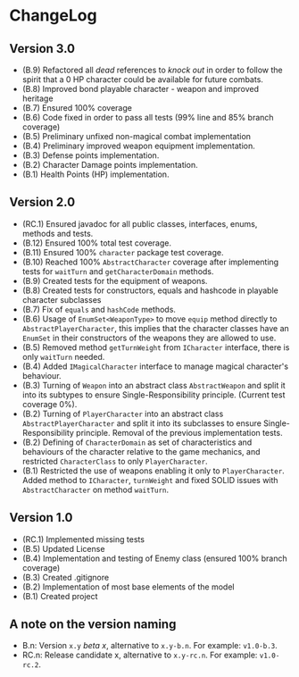 ChangeLog
=========

Version 3.0
-----------
- (B.9) Refactored all *dead* references to *knock out* in order to follow the spirit that a 0 HP
        character could be available for future combats.
- (B.8) Improved bond playable character - weapon and improved heritage
- (B.7) Ensured 100% coverage
- (B.6) Code fixed in order to pass all tests (99% line and 85% branch coverage)
- (B.5) Preliminary unfixed non-magical combat implementation
- (B.4) Preliminary improved weapon equipment implementation.
- (B.3) Defense points implementation.
- (B.2) Character Damage points implementation.
- (B.1) Health Points (HP) implementation.

Version 2.0
-----------
- (RC.1) Ensured javadoc for all public classes, interfaces, enums, methods and tests.
- (B.12) Ensured 100% total test coverage.
- (B.11) Ensured 100% ``character`` package test coverage.
- (B.10) Reached 100% ``AbstractCharacter`` coverage after implementing tests for ``waitTurn`` and
         ``getCharacterDomain`` methods.
- (B.9) Created tests for the equipment of weapons.
- (B.8) Created tests for constructors, equals and hashcode in playable character subclasses
- (B.7) Fix of ``equals`` and ``hashCode`` methods.
- (B.6) Usage of ``EnumSet<WeaponType>`` to move ``equip`` method directly to
        ``AbstractPlayerCharacter``, this implies that the character classes have an ``EnumSet`` in
        their constructors of the weapons they are allowed to use.
- (B.5) Removed method ``getTurnWeight`` from ``ICharacter`` interface, there is only ``waitTurn``
        needed.
- (B.4) Added ``IMagicalCharacter`` interface to manage magical character's behaviour.
- (B.3) Turning of ``Weapon`` into an abstract class ``AbstractWeapon`` and split it into its
        subtypes to ensure Single-Responsibility principle. (Current test coverage 0%).
- (B.2) Turning of ``PlayerCharacter`` into an abstract class ``AbstractPlayerCharacter`` and split
        it into its subclasses to ensure Single-Responsibility principle. Removal of the previous
        implementation tests.
- (B.2) Defining of ``CharacterDomain`` as set of characteristics and behaviours of the character
        relative to the game mechanics, and restricted ``CharacterClass`` to only
        ``PlayerCharacter``.
- (B.1) Restricted the use of weapons enabling it only to ``PlayerCharacter``.
        Added method to ``ICharacter``, ``turnWeight`` and fixed SOLID issues with
        ``AbstractCharacter`` on method ``waitTurn``.

Version 1.0
-----------
- (RC.1) Implemented missing tests
- (B.5) Updated License
- (B.4) Implementation and testing of Enemy class (ensured 100% branch coverage)
- (B.3) Created .gitignore
- (B.2) Implementation of most base elements of the model
- (B.1) Created project

A note on the version naming
----------------------------
- B.n: Version ``x.y`` _beta x_, alternative to ``x.y-b.n``.
  For example: ``v1.0-b.3``.
- RC.n: Release candidate x, alternative to ``x.y-rc.n``.
  For example: ``v1.0-rc.2``.
